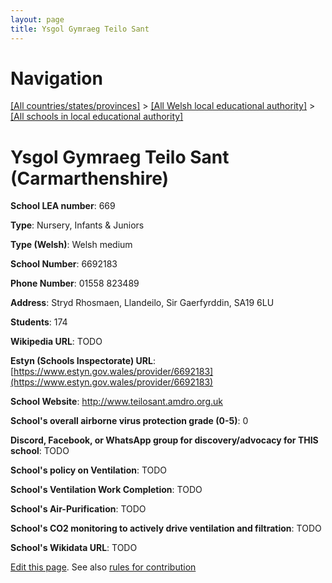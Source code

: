 ```yaml
---
layout: page
title: Ysgol Gymraeg Teilo Sant
---
```

# Navigation

[[All countries/states/provinces]](../../..) > [[All Welsh local educational authority]](../..) > [[All schools in local educational authority]](..)

# Ysgol Gymraeg Teilo Sant (Carmarthenshire)

**School LEA number**: 669

**Type**: Nursery, Infants & Juniors

**Type (Welsh)**: Welsh medium

**School Number**: 6692183

**Phone Number**: 01558 823489

**Address**: Stryd Rhosmaen, Llandeilo, Sir Gaerfyrddin, SA19 6LU

**Students**: 174

**Wikipedia URL**: TODO

**Estyn (Schools Inspectorate) URL**: [https://www.estyn.gov.wales/provider/6692183](https://www.estyn.gov.wales/provider/6692183)

**School Website**: http://www.teilosant.amdro.org.uk

**School's overall airborne virus protection grade (0-5)**: 0

**Discord, Facebook, or WhatsApp group for discovery/advocacy for THIS school**: TODO

**School's policy on Ventilation**: TODO

**School's Ventilation Work Completion**: TODO

**School's Air-Purification**: TODO

**School's CO2 monitoring to actively drive ventilation and filtration**: TODO

**School's Wikidata URL**: TODO




[Edit this page](https://github.com/ventilate-schools/Wales/edit/prif/./Carmarthenshire/Ysgol_Gymraeg_Teilo_Sant.md). See also [rules for contribution](../../../contribution-rules/)